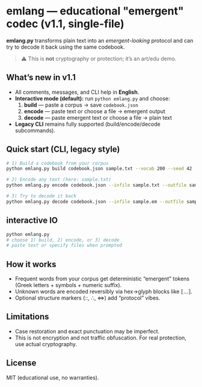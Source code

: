 # emlang — educational "emergent" codec (v1.1, single-file)

**emlang.py** transforms plain text into an *emergent-looking* protocol and can try to decode it back using the same codebook.  
> ⚠️ This is **not** cryptography or protection; it’s an art/edu demo.

## What’s new in v1.1
- All comments, messages, and CLI help in **English**.
- **Interactive mode (default):** run `python emlang.py` and choose:
  1) **build** — paste a corpus → save `codebook.json`
  2) **encode** — paste text or choose a file → emergent output
  3) **decode** — paste emergent text or choose a file → plain text
- **Legacy CLI** remains fully supported (build/encode/decode subcommands).

## Quick start (CLI, legacy style)
```bash
# 1) Build a codebook from your corpus
python emlang.py build codebook.json sample.txt --vocab 200 --seed 42

# 2) Encode any text (here: sample.txt)
python emlang.py encode codebook.json --infile sample.txt --outfile sample.em --structure 0.3 --seed 42

# 3) Try to decode it back
python emlang.py decode codebook.json --infile sample.em --outfile sample.dec.txt
```

## interactive IO
```bash
python emlang.py
# choose 1) build, 2) encode, or 3) decode
# paste text or specify files when prompted
```

## How it works
- Frequent words from your corpus get deterministic “emergent” tokens (Greek letters + symbols + numeric suffix).
- Unknown words are encoded reversibly via hex→glyph blocks like ⟦…⟧.
- Optional structure markers (::, ∴, ⇔) add “protocol” vibes.

## Limitations
- Case restoration and exact punctuation may be imperfect.  
- This is not encryption and not traffic obfuscation. For real protection, use actual cryptography.

## License
MIT (educational use, no warranties).  
